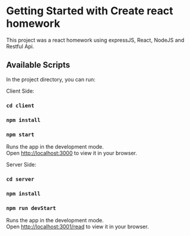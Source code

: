 # Getting Started with Create react homework

This project was a react homework using expressJS, React, NodeJS and Restful Api. 

## Available Scripts

In the project directory, you can run:

Client Side:

### `cd client`

### `npm install`

### `npm start`

Runs the app in the development mode.\
Open [http://localhost:3000](http://localhost:3000) to view it in your browser.

Server Side:

### `cd server`

### `npm install`

### `npm run devStart`

Runs the app in the development mode.\
Open [http://localhost:3001/read](http://localhost:3001/read) to view it in your browser.